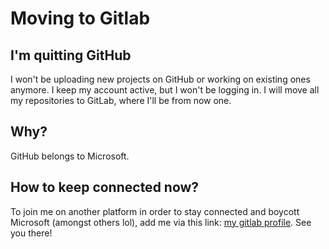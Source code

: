 # Moving to Gitlab
## I'm quitting GitHub
I won't be uploading new projects on GitHub or working on existing ones anymore. I keep my account active, but I won't be logging in. I will move all my repositories to GitLab, where I'll be from now one.

## Why?
GitHub belongs to Microsoft.

## How to keep connected now?
To join me on another platform in order to stay connected and boycott Microsoft (amongst others lol), add me via this link: [my gitlab profile](https://gitlab.com/mogw4i).
See you there!
